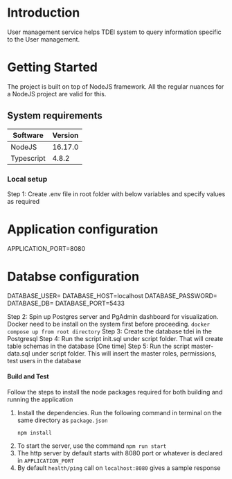 # Introduction 
User management service helps TDEI system to query information specific to the User management.

# Getting Started
The project is built on top of NodeJS framework. All the regular nuances for a NodeJS project are valid for this.

## System requirements
| Software | Version|
|----|---|
| NodeJS | 16.17.0|
| Typescript | 4.8.2 |

### Local setup
Step 1: Create .env file in root folder with below variables and specify values as required
# Application configuration
APPLICATION_PORT=8080
# Databse configuration
DATABASE_USER=
DATABASE_HOST=localhost
DATABASE_PASSWORD=
DATABASE_DB=
DATABASE_PORT=5433 

Step 2: Spin up Postgres server and PgAdmin dashboard for visualization. Docker need to be install on the system first before proceeding.
```docker compose up from root directory```
Step 3: Create the database tdei in the Postgresql
Step 4: Run the script init.sql under script folder. That will create table schemas in the database [One time]
Step 5: Run the script master-data.sql under script folder. This will insert the master roles, permissions, test users in the database

#### Build and Test
Follow the steps to install the node packages required for both building and running the application

1. Install the dependencies. Run the following command in terminal on the same directory as `package.json`
    ```shell
    npm install
    ```
2. To start the server, use the command `npm run start`
3. The http server by default starts with 8080 port or whatever is declared in `APPLICATION_PORT`
4. By default `health/ping` call on `localhost:8080` gives a sample response


